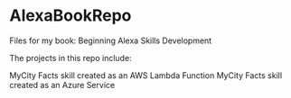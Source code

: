 # AlexaBookRepo
Files for my book: Beginning Alexa Skills Development

The projects in this repo include:

MyCity Facts skill created as an AWS Lambda Function
MyCity Facts skill created as an Azure Service
